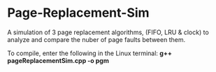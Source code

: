 # Page-Replacement-Sim
A simulation of 3 page replacement algorithms, (FIFO, LRU &amp; clock) to analyze and compare the nuber of page faults between them.

To compile, enter the following in the Linux terminal: **g++ pageReplacementSim.cpp -o pgm**
